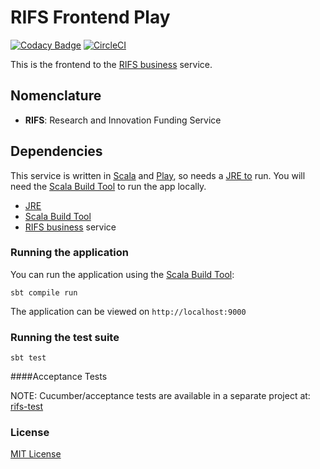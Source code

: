 
# RIFS Frontend Play

[![Codacy Badge](https://api.codacy.com/project/badge/Grade/2adc6d84a6b54a5c8cbae30b36fce922)](https://www.codacy.com/app/doug/rifs-frontend-play?utm_source=github.com&amp;utm_medium=referral&amp;utm_content=UKGovernmentBEIS/rifs-frontend-play&amp;utm_campaign=Badge_Grade)
[![CircleCI](https://circleci.com/gh/UKGovernmentBEIS/rifs-frontend-play.svg?style=svg)](https://circleci.com/gh/UKGovernmentBEIS/rifs-frontend-play)

This is the frontend to the [RIFS business](https://github.com/UKGovernmentBEIS/rifs-business) service.

## Nomenclature

- **RIFS**: Research and Innovation Funding Service

## Dependencies

This service is written in [Scala](http://www.scala-lang.org/) and [Play](http://playframework.com/), so needs 
a [JRE to](http://www.oracle.com/technetwork/java/javase/overview/index.html) run.  You will need the 
[Scala Build Tool](http://www.scala-sbt.org/) to run the app locally.

* [JRE](http://www.oracle.com/technetwork/java/javase/overview/index.html)
* [Scala Build Tool](http://www.scala-sbt.org/)
* [RIFS business](https://github.com/UKGovernmentBEIS/rifs-business) service

### Running the application

You can run the application using the [Scala Build Tool](http://www.scala-sbt.org/):

```
sbt compile run
```

The application can be viewed on `http://localhost:9000`

### Running the test suite

```
sbt test
```

####Acceptance Tests

NOTE: Cucumber/acceptance tests are available in a separate project at: [rifs-test](https://github.com/UKGovernmentBEIS/rifs-test) 

### License

[MIT License](LICENSE)